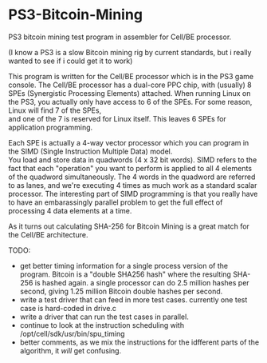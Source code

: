 # PS3-Bitcoin-Mining
PS3 bitcoin mining test program in assembler for Cell/BE processor.

(I know a PS3 is a slow Bitcoin mining rig by current standards, but i really wanted to see if i could get it to work)

This program is written for the Cell/BE processor which is in the PS3 game console.  The Cell/BE processor has 
a dual-core PPC chip, with (usually) 8 SPEs (Synergistic Processing Elements) attached.  When running Linux on 
the PS3, you actually only have access to 6 of the SPEs.  For some reason, Linux will find 7 of the SPEs,  
and one of the 7 is reserved for Linux itself.  This leaves 6 SPEs for application programming.  

Each SPE is actually a 4-way vector processor which you can program in the SIMD (Single Instruction Multiple Data) model.  
You load and store data in quadwords (4 x 32 bit words).  SIMD refers to the fact that each "operation" you want to 
perform is applied to all 4 elements of the quadword simultaneously.  The 4 words in the quadword are referred to as lanes, and 
we're executing 4 times as much work as a standard scalar processor.  The interesting part of SIMD programming is that 
you really have to have an embarassingly parallel problem to get the full effect of processing 4 data elements at a time.

As it turns out calculating SHA-256 for Bitcoin Mining is a great match for the Cell/BE architecture.  

TODO:
* get better timing information for a single process version of the program.  Bitcoin is a "double SHA256 hash" where the resulting SHA-256 is hashed again.  a single processor can do 2.5 million hashes per second, giving 1.25 million Bitcoin double hashes per second. 
* write a test driver that can feed in more test cases.  currently one test case is hard-coded in drive.c
* write a driver that can run the test cases in parallel.
* continue to look at the instruction scheduling with /opt/cell/sdk/usr/bin/spu_timing
* better comments, as we mix the instructions for the idfferent parts of the algorithm, it _will_ get confusing. 
